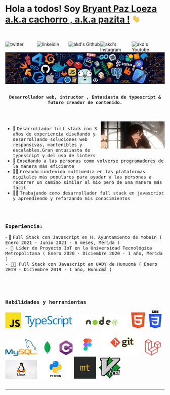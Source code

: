 # Hola a todos! Soy [Bryant Paz Loeza a.k.a cachorro , a.k.a pazita !](https://github.com/amandewatnitrr) <img src="./imgs/hi.gif" width="25px">
<br><br>
<a href="https://twitter.com/plbryantt">
  <img align="left" alt="twitter" width="100px" src="https://img.shields.io/badge/Twitter-1DA1F2?style=for-the-badge&logo=Twitter&logoColor=white" />
</a>
<a href="https://www.linkedin.com/in/bryant-paz-53a9471b1/">
  <img align="left" alt="linkeidin" width="100px" src="https://img.shields.io/badge/Linkedin-0A66C2?style=for-the-badge&logo=Linkedin&logoColor=white" />
</a>
<a href="https://github.com/plbryant">
  <img align="left" alt="akd's Github" width="100px" src="https://img.shields.io/badge/Github-181717?style=for-the-badge&logo=Github&logoColor=white" />
</a>
<a href="https://www.instagram.com/plbryantt/">
  <img align="left" alt="akd's Instagram" width="100px" src="https://img.shields.io/badge/Instagram-E4405F?style=for-the-badge&logo=instagram&logoColor=white" />
</a>
<a href="https://www.youtube.com/channel/UCuV-qhCJ5M2NMzzShIoCIpg">
  <img align="left" alt="akd's Youtube" width="100px" src="https://img.shields.io/badge/YouTube-FF0000?style=for-the-badge&logo=YouTube&logoColor=white" />
</a>
![](./imgs/header_.png)

## <p align="center"><h4 align="center"><samp>Desarrollador web, intructor , Entusiasta de typescript  & futuro creador de contenido.</samp></h4></p>
<div>

<br>
<br>
<img align="right" src="./imgs/monogatari.gif" width="40%"/>

- 👷 <samp>Desarrollador full stack con 3 años de experiencia diseñando y desarrollando soluciones web responsivas, mantenibles y escalables.Gran entusiasta de typescript y del uso de linters
-  🔭 <samp>Enseñando a las personas como volverse programadores de la manera más eficiente
- ✍🏻 <samp>Creando contenido multimedia en las plataformas digitales más populares para ayudar a las personas a recorrer un camino similar al mio pero de una manera más fácil
- ✍🏻 <samp>Trabajando como desarrollador full stack en javascript y aprendiendo y reforzando mis conocimientos
 
##
<div>
<br>
<h3><b><samp>Experiencia:</samp></b></h3>
- 👷 <samp>Full Stack con Javascript en H. Ayuntamiento de Yobaín ( Enero 2021 - Junio 2021 - 6 meses, Mérida )<br>
- 🔬 <samp>Líder de Proyecto IoT en la Universidad Tecnológica Metropolitana ( Enero 2020 -  Diciembre 2020 - 1 año, Merida )<br>
- 🕵🏻 <samp>Full Stack con Javascript en UADY de Hunucmá ( Enero 2019 - Diciembre 2019 - 1 año, Hunucmá )<br>

##
<br>
<br>
<h3><b><samp>Habilidades y herramientas</samp></b></h3>
<img src="./imgs/javascript.png" alt="javascript" width="50"/>
<img src="./imgs/typescript.png" alt="typescript" width="160"/>
<img src="./imgs/nodejs.png" alt="nodejs" width="160"/>
<img src="./imgs/html.png" alt="html" width="50"/>
<img src="./imgs/css.png" alt="css" width="40"/>
<img src="./imgs/mysql.png" alt="mysql" width="100"/>
<img src="./imgs/mongodb.png" alt="mongodb" width="50"/>
<img src="./imgs/csharp.png" alt="c#" width="50"/>
<img src="./imgs/figma.jpg" alt="figma" width="70"/>
<img src="./imgs/git.png" alt="git" width="130"/>
<img src="./imgs/laravel.png" alt="laravel" width="50"/>
<img src="./imgs/linux.jpg" alt="linux" width="100"/>
<img src="./imgs/python.png" alt="python" width="100"/>
<img src="./imgs/monkeytype.jpg" alt="monkeytype" width="70"/>
<img src="./imgs/nvim.png" alt="vim" width="70"/>
    
##
<hr> 
  
